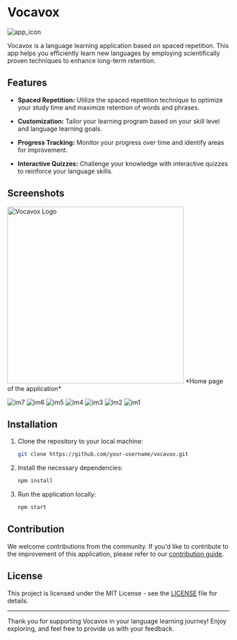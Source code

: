 # Vocavox

![app_icon](https://github.com/guilsch/vocavox_android/assets/76941153/f9f414d9-e87a-4d92-8500-83952718193c)

Vocavox is a language learning application based on spaced repetition. This app helps you efficiently learn new languages by employing scientifically proven techniques to enhance long-term retention.

## Features

- **Spaced Repetition:** Utilize the spaced repetition technique to optimize your study time and maximize retention of words and phrases.

- **Customization:** Tailor your learning program based on your skill level and language learning goals.

- **Progress Tracking:** Monitor your progress over time and identify areas for improvement.

- **Interactive Quizzes:** Challenge your knowledge with interactive quizzes to reinforce your language skills.

## Screenshots

<img src="https://github.com/guilsch/vocavox_android/assets/76941153/a0806345-8eca-49bb-9c53-ffbf23d07f45" alt="Vocavox Logo" width="400">
*Home page of the application*

![im7](https://github.com/guilsch/vocavox_android/assets/76941153/a0806345-8eca-49bb-9c53-ffbf23d07f45)
![im6](https://github.com/guilsch/vocavox_android/assets/76941153/ae31b838-d5c5-4e0d-8060-bd34841c566b)
![im5](https://github.com/guilsch/vocavox_android/assets/76941153/3437a975-336c-4a15-b319-818357c703c0)
![im4](https://github.com/guilsch/vocavox_android/assets/76941153/f04f9920-71ca-4594-b036-255a828d6536)
![im3](https://github.com/guilsch/vocavox_android/assets/76941153/112737b7-48e1-4b18-8dcc-2120de1c3248)
![im2](https://github.com/guilsch/vocavox_android/assets/76941153/e4d0a57c-98f2-431c-a73e-b2a6f46178ee)
![im1](https://github.com/guilsch/vocavox_android/assets/76941153/bc48c98a-eac6-4750-8f51-90eb841f6d02)

## Installation

1. Clone the repository to your local machine:

    ```bash
    git clone https://github.com/your-username/vocavox.git
    ```

2. Install the necessary dependencies:

    ```bash
    npm install
    ```

3. Run the application locally:

    ```bash
    npm start
    ```

## Contribution

We welcome contributions from the community. If you'd like to contribute to the improvement of this application, please refer to our [contribution guide](CONTRIBUTING.md).

## License

This project is licensed under the MIT License - see the [LICENSE](LICENSE) file for details.

---

Thank you for supporting Vocavox in your language learning journey! Enjoy exploring, and feel free to provide us with your feedback.

